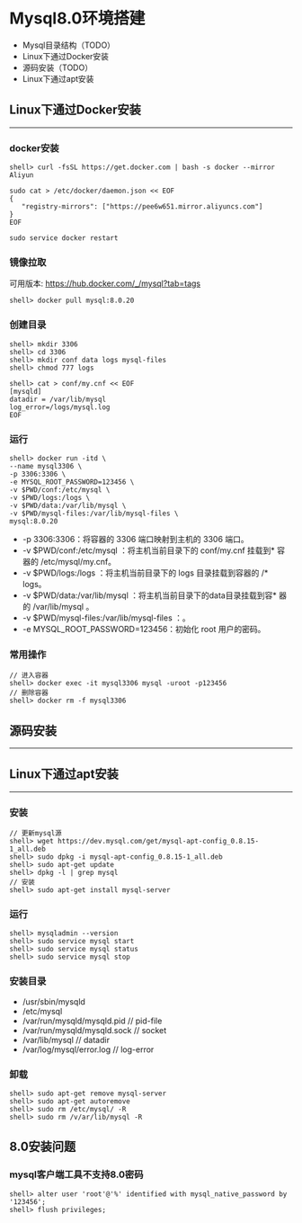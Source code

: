 # Mysql8.0环境搭建

* Mysql目录结构（TODO）
* Linux下通过Docker安装
* 源码安装（TODO）
* Linux下通过apt安装

## Linux下通过Docker安装
---
### docker安装
```
shell> curl -fsSL https://get.docker.com | bash -s docker --mirror Aliyun

sudo cat > /etc/docker/daemon.json << EOF
{
   "registry-mirrors": ["https://pee6w651.mirror.aliyuncs.com"]
}
EOF

sudo service docker restart
```

### 镜像拉取
可用版本: https://hub.docker.com/_/mysql?tab=tags
```
shell> docker pull mysql:8.0.20
```

### 创建目录
```
shell> mkdir 3306
shell> cd 3306
shell> mkdir conf data logs mysql-files
shell> chmod 777 logs

shell> cat > conf/my.cnf << EOF
[mysqld]
datadir = /var/lib/mysql
log_error=/logs/mysql.log
EOF
```

### 运行
```
shell> docker run -itd \
--name mysql3306 \
-p 3306:3306 \
-e MYSQL_ROOT_PASSWORD=123456 \
-v $PWD/conf:/etc/mysql \
-v $PWD/logs:/logs \
-v $PWD/data:/var/lib/mysql \
-v $PWD/mysql-files:/var/lib/mysql-files \
mysql:8.0.20
```
* -p 3306:3306：将容器的 3306 端口映射到主机的 3306 端口。
* -v $PWD/conf:/etc/mysql ：将主机当前目录下的 conf/my.cnf 挂载到* 容器的 /etc/mysql/my.cnf。
* -v $PWD/logs:/logs ：将主机当前目录下的 logs 目录挂载到容器的 /* logs。
* -v $PWD/data:/var/lib/mysql ：将主机当前目录下的data目录挂载到容* 器的 /var/lib/mysql 。
* -v $PWD/mysql-files:/var/lib/mysql-files ：。
* -e MYSQL_ROOT_PASSWORD=123456：初始化 root 用户的密码。

### 常用操作 
```
// 进入容器
shell> docker exec -it mysql3306 mysql -uroot -p123456
// 删除容器
shell> docker rm -f mysql3306
```

## 源码安装
---


## Linux下通过apt安装
---
### 安装
```
// 更新mysql源
shell> wget https://dev.mysql.com/get/mysql-apt-config_0.8.15-1_all.deb
shell> sudo dpkg -i mysql-apt-config_0.8.15-1_all.deb
shell> sudo apt-get update
shell> dpkg -l | grep mysql
// 安装
shell> sudo apt-get install mysql-server
```
### 运行
```
shell> mysqladmin --version
shell> sudo service mysql start
shell> sudo service mysql status
shell> sudo service mysql stop
```
### 安装目录
- /usr/sbin/mysqld
- /etc/mysql
- /var/run/mysqld/mysqld.pid    // pid-file
- /var/run/mysqld/mysqld.sock   // socket
- /var/lib/mysql                // datadir
- /var/log/mysql/error.log      // log-error

### 卸载
```
shell> sudo apt-get remove mysql-server
shell> sudo apt-get autoremove
shell> sudo rm /etc/mysql/ -R
shell> sudo rm /v/ar/lib/mysql -R
```


## 8.0安装问题
### mysql客户端工具不支持8.0密码
```
shell> alter user 'root'@'%' identified with mysql_native_password by '123456';
shell> flush privileges;
```